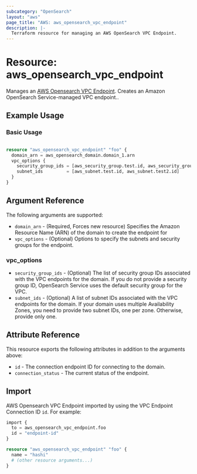 ```yaml
---
subcategory: "OpenSearch"
layout: "aws"
page_title: "AWS: aws_opensearch_vpc_endpoint"
description: |-
  Terraform resource for managing an AWS OpenSearch VPC Endpoint.
---
```


# Resource: aws_opensearch_vpc_endpoint

Manages an [AWS Opensearch VPC Endpoint](https://docs.aws.amazon.com/opensearch-service/latest/APIReference/API_CreateVpcEndpoint.html). Creates an Amazon OpenSearch Service-managed VPC endpoint..

## Example Usage

### Basic Usage

```terraform

resource "aws_opensearch_vpc_endpoint" "foo" {
  domain_arn = aws_opensearch_domain.domain_1.arn
  vpc_options {
    security_group_ids = [aws_security_group.test.id, aws_security_group.test2.id]
    subnet_ids         = [aws_subnet.test.id, aws_subnet.test2.id]
  }
}

```

## Argument Reference

The following arguments are supported:

* `domain_arn` - (Required, Forces new resource) Specifies the Amazon Resource Name (ARN) of the domain to create the endpoint for
* `vpc_options` - (Optional) Options to specify the subnets and security groups for the endpoint.

### vpc_options

* `security_group_ids` - (Optional) The list of security group IDs associated with the VPC endpoints for the domain. If you do not provide a security group ID, OpenSearch Service uses the default security group for the VPC.
* `subnet_ids` - (Optional) A list of subnet IDs associated with the VPC endpoints for the domain. If your domain uses multiple Availability Zones, you need to provide two subnet IDs, one per zone. Otherwise, provide only one.

## Attribute Reference

This resource exports the following attributes in addition to the arguments above:

* `id` - The connection endpoint ID for connecting to the domain.
* `connection_status` - The current status of the endpoint.

## Import

AWS Opensearch VPC Endpoint imported by using the VPC Endpoint Connection ID `id`. For example:

```terraform
import {
  to = aws_opensearch_vpc_endpoint.foo
  id = "endpoint-id"
}

resource "aws_opensearch_vpc_endpoint" "foo" {
  name = "hashi"
  # (other resource arguments...)
}
```

